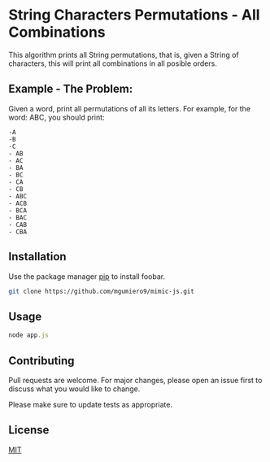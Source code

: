 # String Characters Permutations - All Combinations

This algorithm prints all String permutations, that is, given a String of characters, this will print all combinations in all posible orders.

## Example - The Problem:

Given a word, print all permutations of all its letters. For example, for the word: ABC, you should print:
```text
-A 
-B 
-C
- AB
- AC
- BA
- BC
- CA
- CB
- ABC 
- ACB 
- BCA 
- BAC 
- CAB 
- CBA
```

## Installation

Use the package manager [pip](https://pip.pypa.io/en/stable/) to install foobar.

```bash
git clone https://github.com/mgumiero9/mimic-js.git
```

## Usage

```js
node app.js
```

## Contributing
Pull requests are welcome. For major changes, please open an issue first to discuss what you would like to change.

Please make sure to update tests as appropriate.

## License
[MIT](https://choosealicense.com/licenses/mit/)